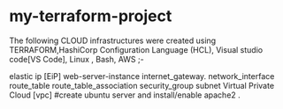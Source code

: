 # my-terraform-project

The following CLOUD infrastructures were created using TERRAFORM,HashiCorp Configuration Language (HCL), Visual studio code[VS Code], Linux , Bash, AWS ;-

elastic ip [EiP]
web-server-instance
internet_gateway.
network_interface
route_table
route_table_association
security_group
subnet
Virtual Private Cloud [vpc]
#create ubuntu server and install/enable apache2 .
